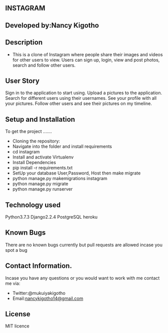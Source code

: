 ## INSTAGRAM
## Developed by:Nancy Kigotho
## Description
* This is a clone of Instagram where people share their images and videos for other users to view. Users can sign up, login, view and post photos, search and follow other users.
## User Story
Sign in to the application to start using.
Upload a pictures to the application.
Search for different users using their usernames.
See your profile with all your pictures.
Follow other users and see their pictures on my timeline.
## Setup and Installation
To get the project .......

* Cloning the repository:
* Navigate into the folder and install requirements
* cd instagram
* Install and activate Virtualenv
* Install Dependencies
* pip install -r requirements.txt 
* SetUp your database User,Password, Host then make migrate
* python manage.py makemigrations instagram
* python manage.py migrate
* python manage.py runserver
## Technology used
Python3.7.3
Django2.2.4
PostgreSQL
heroku

## Known Bugs
There are no known bugs currently but pull requests are allowed incase you spot a bug

## Contact Information.
Incase you have any questions or you would want to work with me contact me via:
* Twitter:@mukuiyakigotho
* Email:nancykigotho14@gmail.com
## License
MIT licence
